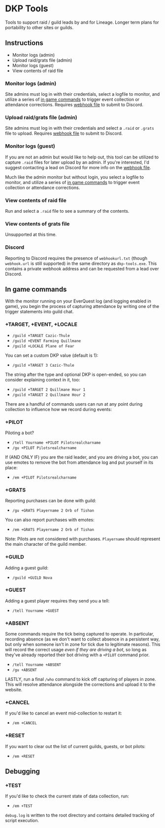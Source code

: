 # DKP Tools

Tools to support raid / guild leads by and for Lineage. Longer term plans for
portability to other sites or guilds.

## Instructions

  * Monitor logs (admin)
  * Upload raid/grats file (admin)
  * Monitor logs (guest)
  * View contents of raid file

### Monitor logs (admin)

Site admins must log in with their credentials, select a logfile to monitor, and
utilize a series of [in game commands](#in-game-commands) to trigger event
collection or attendance corrections. Requires [webhook file](#discord) to
submit to Discord.

### Upload raid/grats file (admin)

Site admins must log in with their credentials and select a `.raid` or `.grats`
file to upload. Requires [webhook file](#discord) to submit to Discord.

### Monitor logs (guest)

If you are not an admin but would like to help out, this tool can be utilized to
capture `.raid` files for later upload by an admin. If you're interested, I'd
suggest contacting a lead on Discord for more info on the [webhook
file](#discord).

Much like the admin monitor but without login, you select a logfile to monitor,
and utilize a series of [in game commands](#in-game-commands) to trigger event
collection or attendance corrections.

### View contents of raid file

Run and select a `.raid` file to see a summary of the contents.

### View contents of grats file

Unsupported at this time.

### Discord

Reporting to Discord requires the presence of `webhookurl.txt` (though
`webhook.url` is still supported) in the same directory as `dkp-tools.exe`. This
contains a private webhook address and can be requested from a lead over
Discord.

## In game commands

With the monitor running on your EverQuest log (and logging enabled in game),
you begin the process of capturing attendance by writing one of the trigger
statements into guild chat.

### +TARGET, +EVENT, +LOCALE
* `/guild +TARGET Cazic-Thule`
* `/guild +EVENT Farming Quillmane`
* `/guild +LOCALE Plane of Fear`

You can set a custom DKP value (default is 1):

* `/guild +TARGET 3 Cazic-Thule`

The string after the type and optional DKP is open-ended, so you can consider
explaining context in it, too:

* `/guild +TARGET 2 Quillmane Hour 1`
* `/guild +TARGET 2 Quillmane Hour 2`

There are a handful of commands users can run at any point during collection to influence how we record during events:

### +PILOT
Piloting a bot?
* `/tell Yourname +PILOT Pilotsrealcharname`
* `/gu +PILOT Pilotsrealcharname`

If (AND ONLY IF) you are the raid leader, and you are driving a bot, you can use emotes to remove the bot from attendance log and put yourself in its place:
* `/em +PILOT Pilotsrealcharname`

### +GRATS
Reporting purchases can be done with guild:
* `/gu +GRATS Playername 2 Orb of Tishan`

You can also report purchases with emotes:
* `/em +GRATS Playername 2 Orb of Tishan`

Note: Pilots are not considered with purchases. `Playername` should represent
the main character of the guild member.

### +GUILD
Adding a guest guild:
* `/guild +GUILD Nova`

### +GUEST
Adding a guest player requires they send you a tell:
* `/tell Yourname +GUEST`

### +ABSENT
Some commands require the tick being captured to operate. In particular,
recording absence (as we don't want to collect absence in a persistent way, but
only when someone isn't in zone for tick due to legitimate reasons). This will
record the correct usage *even if they are driving a bot*, so long as they've
already reported their bot driving with a `+PILOT` command prior.
* `/tell Yourname +ABSENT`
* `/gu +ABSENT`

LASTLY, run a final `/who` command to kick off capturing of players in zone.
This will resolve attendance alongside the corrections and upload it to the
website.

### +CANCEL
If you'd like to cancel an event mid-collection to restart it:
* `/em +CANCEL`

### +RESET
If you want to clear out the list of current guilds, guests, or bot pilots:
* `/em +RESET`

## Debugging

### +TEST
If you'd like to check the current state of data collection, run:
* `/em +TEST`

`debug.log` is written to the root directory and contains detailed tracking of
script execution.